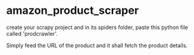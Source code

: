 # amazon_product_scraper

create your scrapy project and in its spiders folder, paste this python file called 'prodcrawler'. 

Simply feed the URL of the product and it shall fetch the product details.
